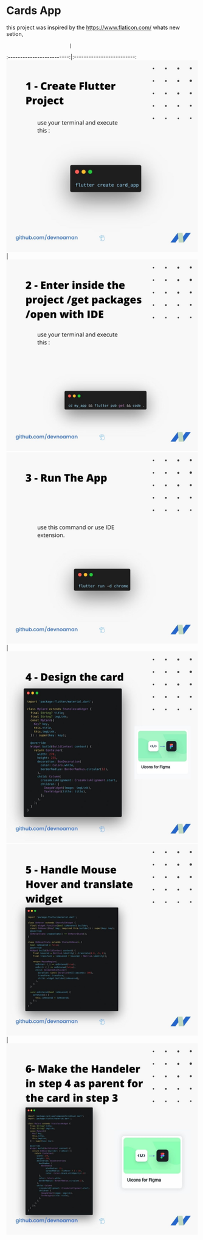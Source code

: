 # Cards App
 
this  project was inspired by the https://www.flaticon.com/ whats new setion, 

                           |  
:-------------------------:|:-------------------------:
![alt text](https://github.com/devnoaman/card_app/blob/master/images/1.jpg)  |  ![](https://github.com/devnoaman/card_app/blob/master/images/2.jpg) 
![alt text](https://github.com/devnoaman/card_app/blob/master/images/3.jpg)  |  ![](https://github.com/devnoaman/card_app/blob/master/images/4.jpg) 
![alt text](https://github.com/devnoaman/card_app/blob/master/images/5.jpg)  |  ![](https://github.com/devnoaman/card_app/blob/master/images/6.jpg) 

